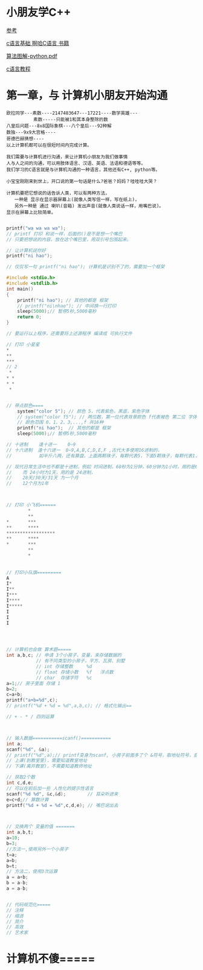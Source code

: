 # 小朋友学C++
[参考](https://blog.csdn.net/haishu_zheng/article/details/80605431)

[c语言基础 啊哈C语言 书籍](https://github.com/zxysilent/books/blob/master/%E5%95%8A%E5%93%88C%E8%AF%AD%E8%A8%80%E4%B9%A6.pdf)

[算法图解-python.pdf](https://github.com/zxysilent/books/blob/master/%E7%AE%97%E6%B3%95%E5%9B%BE%E8%A7%A3-python.pdf)

[c语言教程](https://github.com/Ewenwan/ShiYanLou/tree/master/learn_c)

# 第一章，与 计算机小朋友开始沟通
    欧拉同学---素数----2147483647---17221----数学英雄---
              素数-----只能被1和其本身整除的数
    八皇后问题---8x8国际象棋---八个皇后---92种解
    数独---9x9大宫格----
    哥德巴赫猜想----
    以上计算机都可以在很短时间内完成计算。
    
    我们需要与计算机进行沟通，来让计算机小朋友为我们做事情
    人与人之间的沟通，可以用肢体语言、汉语、英语、法语和德语等等。
    我们学习的C语言就是与计算机沟通的一种语言，其他还有C++, python等。
    
    小宝宝刚刚来到世上，开口说的第一句话是什么?爸爸？妈妈？哇哇哇大哭？
    
    计算机要把它想说的话告诉人类，可以有两种方法，
       一种是 显示在显示器屏幕上(就像人类写信一样，写在纸上)，
       另外一种是 通过 喇叭(音箱) 发出声音(就像人类说话一样，用嘴巴说)。
    显示在屏幕上比较简单。
```c

printf("wa wa wa wa");
// printf 打印 和说一样，后面的()是不是想一个嘴巴
// 只要把想说的内容，放在这个嘴巴里，用双引号包围起来。

// 让计算机说你好
printf("ni hao");

// 仅仅写一句 printf("ni hao"); 计算机是识别不了的，需要加一个框架

#include <stdio.h>
#include <stdlib.h>
int main()
{
    printf("ni hao"); // 其他的都是 框架
    // printf("ni\nhao"); // 中间换一行打印
    sleep(5000);// 暂停5秒,5000毫秒
    return 0;
}

// 要运行以上程序，还需要将上述源程序 编译成 可执行文件

// 打印 小星星
*
**
***
// 2
 *
* *
* *
 *


// 带点颜色====
    system("color 5"); // 颜色 5，代表紫色，黑底，紫色字体
    // system("color f5"); // 两位数，第一位代表背景颜色 f代表被色 第二位 字体颜色，5代表黑色
    // 颜色范围 0、1、2、3,...,f 共16种
    printf("ni hao");  // 其他的都是 框架
    sleep(5000);// 暂停5秒,5000毫秒

// 十进制    逢十进一    0~9 
// 十六进制  逢十六进一  0~9,A,B,C,D,E,F ,古代大多使用16进制的，
//          如半斤八两，还有算盘，上面两颗珠子，每颗代表5，下面5颗珠子，每颗代表1，超过15，算盘上就要进位了

// 现代日常生活中也不都是十进制，例如 时间进制，60秒为1分钟，60分钟为1小时，用的是60进制
//    而 24小时为1天，用的是 24进制，
//    28天/30天/31天 为一个月
//    12个月为1年



// 打印 小飞机======
        *
        **
*       ***
**      ****
******************
**      ****
*       ***
        **
        *
        
        
// 打印小队旗=========
A
I*
I**
I***
I****
I*****
I
I
I




// 计算机也会做 算术题=====
int a,b,c; // 申请 3个小房子，变量，来存储数据的
           // 有不同类型的小房子，平方、瓦房、别墅
           // int 存储整数     %d
           // float 存储小数   %f   浮点数
           // char  存储字符   %c
a=1;// 房子里面 存储 1
b=2;
c=a+b;
printf("a+b=%d",c);
// printf("%d + %d = %d",a,b,c); // 格式化输出==

// + - * / 四则运算



// 输入数据===========scanf()===========
int a;
scanf("%d", &a);
// printf("%d",a);// printf变身为scanf, 小房子前面多了个 &符号，取地址符号，查户口；
// 上课(到教室里)，需要知道教室地址
// 下课(离开教室)，不需要知道教师地址

// 获取2个数
int c,d,e;
// 可以在前后加一些 人性化的提示性语言
scanf("%d %d", &c,&d);        // 耳朵听进来
e=c+d;// 算数计算
printf("%d + %d = %d",c,d,e); // 嘴巴说出去



// 交换两个 变量的值 =======
int a,b,t;
a=10;
b=3;
//方法一,使用另外一个小房子
t=a;
a=b;
b=t;
// 方法二，使用3次运算
a = a+b;
b = a-b;
a = a-b;


// 代码规范化=====
// 注释
// 缩进
// 简介
// 高效
// 艺术家

```


# 计算机不傻=====




    
